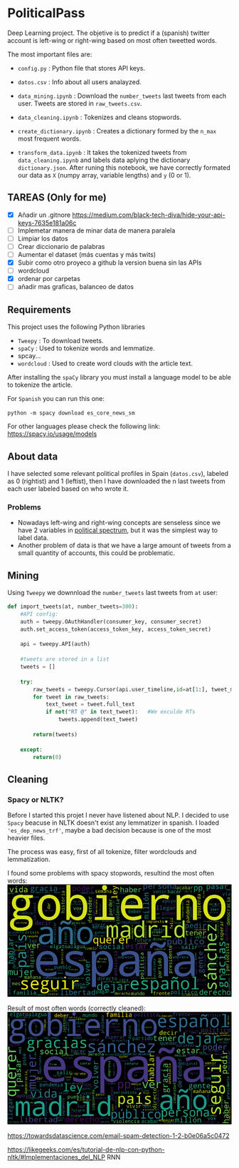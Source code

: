 # PoliticalPass

Deep Learning project. The objetive is to predict if a (spanish) twitter account is left-wing or right-wing based on most often tweetted words.

The most important files are:

* `config.py` : Python file that stores API keys.

* `datos.csv` : Info about all users analayzed.

* `data_mining.ipynb` : Download the `number_tweets` last tweets from each user. Tweets are stored in `raw_tweets.csv`.  

* `data_cleaning.ipynb` : Tokenizes and cleans stopwords.

* `create_dictionary.ipynb` : Creates a dictionary formed by the `n_max` most frequent words.

* `transform_data.ipynb` : It takes the tokenized tweets from `data_cleaning.ipynb` and labels data aplying the dictionary `dictionary.json`. After runing this notebook, we have correctly formated our data as `X` (numpy array, variable lengths) and `y` (0 or 1). 

## TAREAS (Only for me)
- [x] Añadir un .gitnore https://medium.com/black-tech-diva/hide-your-api-keys-7635e181a06c
- [ ] Implemetar manera de minar data de manera paralela
- [ ] Limpiar los datos
- [ ] Crear diccionario de palabras
- [ ] Aumentar el dataset (más cuentas y más twits)
- [x] Subir como otro proyeco a github la version buena sin las APIs
- [ ] wordcloud
- [x] ordenar por carpetas
- [ ] añadir mas graficas, balanceo de datos

## Requirements

This project uses the following Python libraries

* `Tweepy` : To download tweets.
* `spaCy` : Used to tokenize words and lemmatize.
* spcay...
* `wordcloud` : Used to create word clouds with the article text.

After installing the `spaCy` library you must install a language model to be able to tokenize the article.

For `Spanish` you can run this one:

`python -m spacy download es_core_news_sm`

For other languages please check the following link: https://spacy.io/usage/models

## About data
I have selected some relevant political profiles in Spain (`datos.csv`), labeled as 0 (rightist) and 1 (leftist), then I have downloaded the n last tweets from each user labeled based on who wrote it. 

### Problems
 * Nowadays left-wing and right-wing concepts are senseless since we have 2 variables in [political spectrum](https://en.wikipedia.org/wiki/Political_spectrum), but it was the simplest way to label data. 
 * Another problem of data is that we have a large amount of tweets from a small quantity of accounts, this could be problematic.


## Mining

Using `Tweepy` we downnload the `number_tweets` last tweets from `at` user:

```python
def import_tweets(at, number_tweets=300):
	#API config:
	auth = tweepy.OAuthHandler(consumer_key, consumer_secret)
	auth.set_access_token(access_token_key, access_token_secret)

	api = tweepy.API(auth)

	#tweets are stored in a list
	tweets = []

	try:
		raw_tweets = tweepy.Cursor(api.user_timeline,id=at[1:], tweet_mode="extended").items(number_tweets)
		for tweet in raw_tweets:
			text_tweet = tweet.full_text
			if not("RT @" in text_tweet):   #We exculde RTs
				tweets.append(text_tweet)

		return(tweets)

	except:
		return(0)
```


## Cleaning

### Spacy or NLTK?

Before I started this projet I never have listened about NLP. I decided to use `Spacy` beacuse in NLTK doesn't exist any lemmatizer in spanish. 
I loaded `'es_dep_news_trf'`, maybe a bad decision because is one of the most heavier files.

The process was easy, first of all tokenize, filter wordclouds and lemmatization.

I found some problems with spacy stopwords, resultind the most often words:
![WordCloud Bad](https://github.com/rubzip/PoliticalPass/blob/main/wordcloud_bad.png)

Result of most often words (correctly cleaned):
![WordCloud](https://github.com/rubzip/PoliticalPass/blob/main/wordcloud.png)


https://towardsdatascience.com/email-spam-detection-1-2-b0e06a5c0472

https://likegeeks.com/es/tutorial-de-nlp-con-python-nltk/#Implementaciones_del_NLP
RNN


